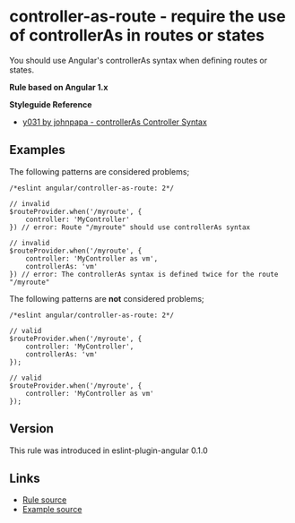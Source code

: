 <!-- WARNING: Generated documentation. Edit docs and examples in the rule and examples file ('rules/controller-as-route.js', 'examples/controller-as-route.js'). -->

# controller-as-route - require the use of controllerAs in routes or states

You should use Angular's controllerAs syntax when defining routes or states.

**Rule based on Angular 1.x**

**Styleguide Reference**

* [y031 by johnpapa - controllerAs Controller Syntax](https://github.com/johnpapa/angular-styleguide/blob/master/a1/README.md#style-y031)

## Examples

The following patterns are considered problems;

    /*eslint angular/controller-as-route: 2*/

    // invalid
    $routeProvider.when('/myroute', {
        controller: 'MyController'
    }) // error: Route "/myroute" should use controllerAs syntax

    // invalid
    $routeProvider.when('/myroute', {
        controller: 'MyController as vm',
        controllerAs: 'vm'
    }) // error: The controllerAs syntax is defined twice for the route "/myroute"

The following patterns are **not** considered problems;

    /*eslint angular/controller-as-route: 2*/

    // valid
    $routeProvider.when('/myroute', {
        controller: 'MyController',
        controllerAs: 'vm'
    });

    // valid
    $routeProvider.when('/myroute', {
        controller: 'MyController as vm'
    });

## Version

This rule was introduced in eslint-plugin-angular 0.1.0

## Links

* [Rule source](../rules/controller-as-route.js)
* [Example source](../examples/controller-as-route.js)
